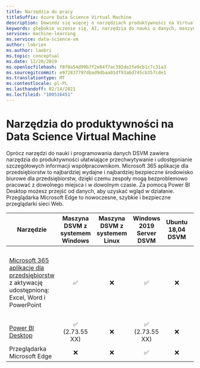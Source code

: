 ```yaml
---
title: Narzędzia do pracy
titleSuffix: Azure Data Science Virtual Machine
description: Dowiedz się więcej o narzędziach produktywności na Virtual Machines nauka danych.
keywords: głębokie uczenie się, AI, narzędzia do nauki o danych, maszyna wirtualna do nauki o danych, analiza geoprzestrzenna, proces nauki o danych zespołowych
services: machine-learning
ms.service: data-science-vm
author: lobrien
ms.author: laobri
ms.topic: conceptual
ms.date: 12/20/2019
ms.openlocfilehash: f8f0a54d99b7f2e84f7ac392de2fe9cb1c7c31a3
ms.sourcegitcommit: e972837797dbad9dbaa01df93abd745cb357cde1
ms.translationtype: MT
ms.contentlocale: pl-PL
ms.lasthandoff: 02/14/2021
ms.locfileid: "100516451"
---
```

# <a name="productivity-tools-on-the-data-science-virtual-machine"></a>Narzędzia do produktywności na Data Science Virtual Machine

Oprócz narzędzi do nauki i programowania danych DSVM zawiera narzędzia do produktywności ułatwiające przechwytywanie i udostępnianie szczegółowych informacji współpracownikom. Microsoft 365 aplikacje dla przedsiębiorstw to najbardziej wydajne i najbardziej bezpieczne środowisko biurowe dla przedsiębiorstw, dzięki czemu zespoły mogą bezproblemowo pracować z dowolnego miejsca i w dowolnym czasie. Za pomocą Power BI Desktop możesz przejść od danych, aby uzyskać wgląd w działanie. Przeglądarka Microsoft Edge to nowoczesne, szybkie i bezpieczne przeglądarki sieci Web. 


| Narzędzie | Maszyna DSVM z systemem Windows | Maszyna DSVM z systemem Linux | Windows 2019 Server DSVM | Ubuntu 18,04 DSVM | Uwagi dotyczące użycia |
|---|:-:|:-:|:-:|:-:|:--|
| [Microsoft 365 aplikacje dla przedsiębiorstw](https://www.microsoft.com/microsoft-365/business/microsoft-365-apps-for-enterprise) z aktywację udostępnioną: Excel, Word i PowerPoint | <span class='green-check'>&#9989;</span> | <span class='red-x'>&#10060;</span> | <span class='green-check'>&#9989;</span> | <span class='red-x'>&#10060;</span> | Można aktywować Microsoft 365 aplikacje dla przedsiębiorstw:<br/><ul><li>Zobacz [Aktywacja komputera udostępnionego](/deployoffice/overview-shared-computer-activation)</ul> |
| [Power BI Desktop](https://powerbi.microsoft.com/) | <span class='green-check'>&#9989;</span></br> (2.73.55 XX) | <span class='red-x'>&#10060;</span> | <span class='green-check'>&#9989;</span></br> (2.73.55 XX) | <span class='red-x'>&#10060;</span> | |
| Przeglądarka Microsoft Edge | <span class='red-x'>&#10060;</span> | <span class='red-x'>&#10060;</span> | <span class='green-check'>&#9989;</span> | <span class='red-x'>&#10060;</span> | |
